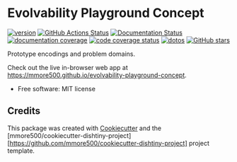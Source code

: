 
# Evolvability Playground Concept


[![version](https://img.shields.io/endpoint?url=https%3A%2F%2Fmmore500.github.io%2Fevolvability-playground-concept%2Fversion-badge.json)](https://github.com/mmore500/evolvability-playground-concept/releases)
[![GitHub Actions Status](https://github.com/mmore500/evolvability-playground-concept/actions/workflows/CI/badge.svg)](https://github.com/mmore500/evolvability-playground-concept/actions/workflows/CI/)
[![Documentation Status](https://readthedocs.org/projects/evolvability-playground-concept/badge/?version=latest)](https://evolvability-playground-concept.readthedocs.io/en/latest/?badge=latest)
[![documentation coverage](https://img.shields.io/endpoint?url=https%3A%2F%2Fmmore500.github.io%2Fevolvability-playground-concept%2Fdocumentation-coverage-badge.json)](https://evolvability-playground-concept.readthedocs.io/en/latest/)
[![code coverage status](https://codecov.io/gh/mmore500/evolvability-playground-concept/branch/master/graph/badge.svg)](https://codecov.io/gh/mmore500/evolvability-playground-concept)
[![dotos](https://img.shields.io/endpoint?url=https%3A%2F%2Fmmore500.com%2Fevolvability-playground-concept%2Fdoto-badge.json)](https://github.com/mmore500/evolvability-playground-concept/search?q=todo+OR+fixme&type=)
[![GitHub stars](https://img.shields.io/github/stars/mmore500/evolvability-playground-concept.svg?style=flat-square&logo=github&label=Stars&logoColor=white)](https://github.com/mmore500/evolvability-playground-concept)

Prototype encodings and problem domains.

Check out the live in-browser web app at <https://mmore500.github.io/evolvability-playground-concept>.


-   Free software: MIT license
<!---
-   Documentation: <https://evolvability-playground-concept.readthedocs.io>.
-->


<!---
## Features

-   TODO

![cookie monster example](docs/assets/cookie.gif)
-->

## Credits

This package was created with [Cookiecutter](https://github.com/audreyr/cookiecutter) and the [mmore500/cookiecutter-dishtiny-project][https://github.com/mmore500/cookiecutter-dishtiny-project] project template.

<!---
This package uses [Empirical](https://github.com/devosoft/Empirical#readme), a library of tools for scientific software development, with emphasis on also being able to build web interfaces using Emscripten.
-->
